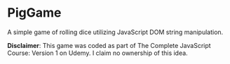 # PigGame
A simple game of rolling dice utilizing JavaScript DOM string manipulation.

**Disclaimer**: This game was coded as part of The Complete JavaScript Course: Version 1 on Udemy. I claim no ownership of this idea.
